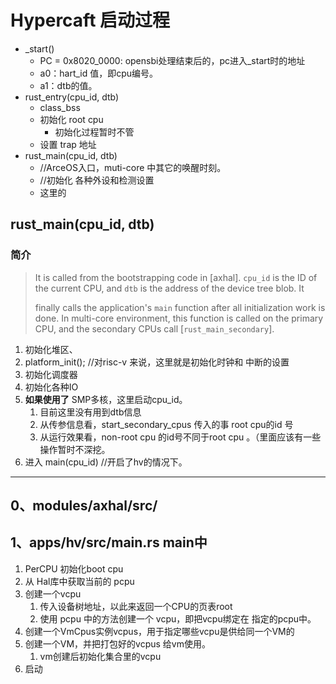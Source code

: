 # Hypercaft 启动过程

- _start()
  - PC = 0x8020_0000: opensbi处理结束后的，pc进入_start时的地址
  - a0：hart_id 值，即cpu编号。
  - a1：dtb的值。 
- rust_entry(cpu_id, dtb)
  - class_bss
  - 初始化 root cpu
    - 初始化过程暂时不管
  - 设置 trap 地址
- rust_main(cpu_id, dtb)   
  - //ArceOS入口，muti-core 中其它的唤醒时刻。
  - //初始化 各种外设和检测设置
  - 这里的



## rust_main(cpu_id, dtb)   

### 简介

> It is called from the bootstrapping code in [axhal]. `cpu_id` is the ID of
> the current CPU, and `dtb` is the address of the device tree blob. It
>
> finally calls the application's `main` function after all initialization
> work is done.
> In multi-core environment, this function is called on the primary CPU,
> and the secondary CPUs call [`rust_main_secondary`].

1. 初始化堆区、
2. platform_init();  //对risc-v 来说，这里就是初始化时钟和 中断的设置
3. 初始化调度器
4. 初始化各种IO
5. **如果使用了** SMP多核，这里启动cpu_id。
   1. 目前这里没有用到dtb信息
   2. 从传参信息看，start_secondary_cpus 传入的事 root cpu的id 号
   3. 从运行效果看，non-root cpu 的id号不同于root cpu 。（里面应该有一些操作暂时不深挖。
6. 进入 main(cpu_id) //开启了hv的情况下。







---



## 0、modules/axhal/src/

## 1、apps/hv/src/main.rs  main中

1. PerCPU 初始化boot cpu
2. 从 Hal库中获取当前的 pcpu
3. 创建一个vcpu
   1. 传入设备树地址，以此来返回一个CPU的页表root
   2. 使用 pcpu 中的方法创建一个 vcpu，即把vcpu绑定在 指定的pcpu中。
4. 创建一个VmCpus实例vcpus，用于指定哪些vcpu是供给同一个VM的
5. 创建一个VM，并把打包好的vcpus 给vm使用。
   1. vm创建后初始化集合里的vcpu
6. 启动